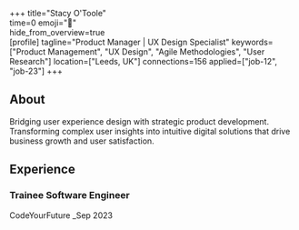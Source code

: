 +++ 
title="Stacy O'Toole"  
time=0 
emoji="👤"  
hide_from_overview=true  
[profile] 
tagline="Product Manager | UX Design Specialist" 
keywords=["Product Management", "UX Design", "Agile Methodologies", "User Research"] 
location=["Leeds, UK"] 
connections=156 
applied=["job-12", "job-23"] 
+++

## About

Bridging user experience design with strategic product development. Transforming complex user insights into intuitive digital solutions that drive business growth and user satisfaction.

## Experience

### Trainee Software Engineer

CodeYourFuture
\_Sep 2023
